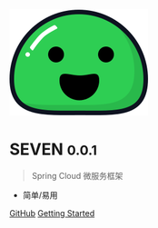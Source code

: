 ![logo](media/icon.svg)

# SEVEN <small>0.0.1</small>

> Spring Cloud 微服务框架

- 简单/易用

[GitHub](https://github.com/sunfei96800/seven)
[Getting Started](#SEVEN)
